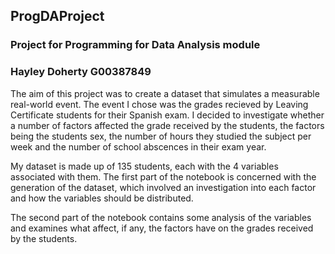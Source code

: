 ## ProgDAProject
### Project for Programming for Data Analysis module
### Hayley Doherty G00387849


The aim of this project was to create a dataset that simulates a measurable real-world event. The event I chose was the grades recieved by Leaving Certificate students for their Spanish exam.  I decided to investigate whether a number of factors affected the grade received by the students, the factors being the students sex, the number of hours they studied the subject per week and the number of school abscences in their exam year.

My dataset is made up of 135 students, each with the 4 variables associated with them.
The first part of the notebook is concerned with the generation of the dataset, which involved an investigation into each factor and how the variables should be distributed.

The second part of the notebook contains some analysis of the variables and examines what affect, if any, the factors have on the grades received by the students.

